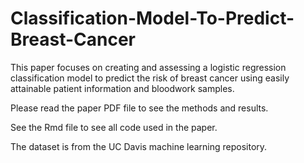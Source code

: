# Classification-Model-To-Predict-Breast-Cancer

This paper focuses on creating and assessing a logistic regression classification model to predict the risk of breast cancer using easily attainable patient information and bloodwork samples.

Please read the paper PDF file to see the methods and results.

See the Rmd file to see all code used in the paper.

The dataset is from the UC Davis machine learning repository. 
